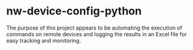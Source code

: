 # nw-device-config-python
The purpose of this project appears to be automating the execution of commands on remote devices and logging the results in an Excel file for easy tracking and monitoring.
